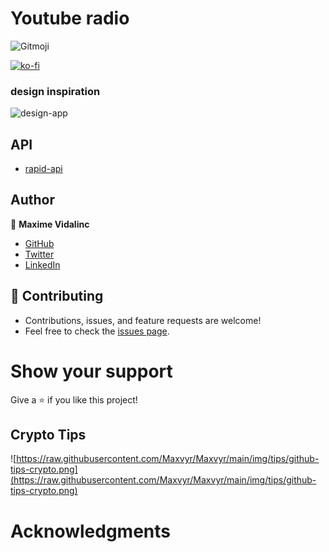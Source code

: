 # Youtube radio

<img src="https://img.shields.io/badge/gitmoji-%20😜%20😍-FFDD67.svg?style=flat-square" alt="Gitmoji">
</a>

[![ko-fi](https://ko-fi.com/img/githubbutton_sm.svg)](https://ko-fi.com/A0A72UVP8)

### design inspiration

![design-app](https://cdn.dribbble.com/userupload/2811975/file/original-229d3f914847c4d10151d51632bfcb1b.png?compress=1&resize=1024x768&vertical=center)


## API

- [rapid-api](https://rapidapi.com/h0p3rwe/api/youtube-search-and-download/)

## Author

:man: **Maxime Vidalinc**

- [GitHub](https://github.com/maxvyr)
- [Twitter](https://twitter.com/m4xvyr)
- [LinkedIn](https://www.linkedin.com/in/maxime-vidalinc/)

## 🤝 Contributing
- Contributions, issues, and feature requests are welcome!
- Feel free to check the [issues page](https://github.com/Maxvyr/maxvyr-site/issues).

# Show your support
Give a ⭐ if you like this project!

## Crypto Tips
![https://raw.githubusercontent.com/Maxvyr/Maxvyr/main/img/tips/github-tips-crypto.png](https://raw.githubusercontent.com/Maxvyr/Maxvyr/main/img/tips/github-tips-crypto.png)


# Acknowledgments